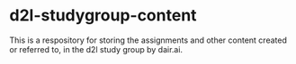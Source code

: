 # d2l-studygroup-content

This is a respository for storing the assignments and other content created or referred to, in the d2l study group by dair.ai.
